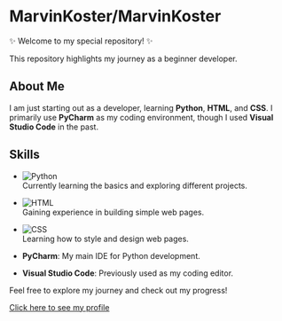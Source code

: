 # MarvinKoster/MarvinKoster

✨ Welcome to my special repository! ✨

This repository highlights my journey as a beginner developer.

## About Me

I am just starting out as a developer, learning **Python**, **HTML**, and **CSS**. I primarily use **PyCharm** as my coding environment, though I used **Visual Studio Code** in the past.

## Skills

- ![Python](https://img.shields.io/badge/Python-3776AB?style=for-the-badge&logo=python&logoColor=white)  
  Currently learning the basics and exploring different projects.
  
- ![HTML](https://img.shields.io/badge/HTML5-E34F26?style=for-the-badge&logo=html5&logoColor=white)  
  Gaining experience in building simple web pages.
  
- ![CSS](https://img.shields.io/badge/CSS3-1572B6?style=for-the-badge&logo=css3&logoColor=white)  
  Learning how to style and design web pages.

- **PyCharm**: My main IDE for Python development.  
- **Visual Studio Code**: Previously used as my coding editor.

Feel free to explore my journey and check out my progress!

[Click here to see my profile](https://github.com/MarvinKoster)
